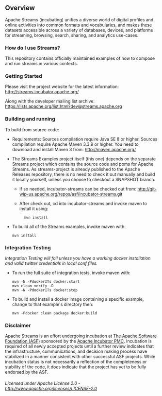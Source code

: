 ## Overview
Apache Streams (incubating) unifies a diverse world of digital profiles and online activities into common formats and vocabularies, and makes these datasets accessible across a variety of databases, devices, and platforms for streaming, browsing, search, sharing, and analytics use-cases.

### How do I use Streams?
This repository contains officially maintained examples of how to compose and run streams in various contexts.

### Getting Started

Please visit the project website for the latest information:
    http://streams.incubator.apache.org/

Along with the developer mailing list archive:
    https://lists.apache.org/list.html?dev@streams.apache.org

### Building and running
To build from source code:

  - Requirements:
    Sources compilation require Java SE 8 or higher.
    Sources compilation require Apache Maven 3.3.9 or higher.
    You need to download and install Maven 3 from: http://maven.apache.org/

  - The Streams Examples project itself (this one) depends on the separate Streams project
    which contains the source code and poms for Apache Streams.
    As streams-project is already published to the Apache Releases repository,
    there is no need to check it out manually and build it locally yourself,
    unless you choose to checkout a SNAPSHOT branch.
    
    - If so needed, incubator-streams can be checked out from:
      http://git-wip-us.apache.org/repos/asf/incubator-streams.git

    - After check out, cd into incubator-streams and invoke maven to install it using:
      
            mvn install
   
  - To build all of the Streams examples, invoke maven with:
      
        mvn install

### Integration Testing

  *Integration Testing will fail unless you have a working docker installation and valid twitter credentials in local conf files.*
  
  - To run the full suite of integration tests, invoke maven with:
        
        mvn -N -PdockerITs docker:start
        mvn clean verify -D
        mvn -N -PdockerITs docker:stop

  - To build and install a docker image containing a specific example, change to that example's directory then:
      
        mvn -Pdocker clean package docker:build

### Disclaimer
Apache Streams is an effort undergoing incubation at [The Apache Software Foundation (ASF)](http://apache.org) sponsored by the [Apache Incubator PMC](http://incubator.apache.org). Incubation is required of all newly accepted projects until a further review indicates that the infrastructure, communications, and decision making process have stabilized in a manner consistent with other successful ASF projects. While incubation status is not necessarily a reflection of the completeness or stability of the code, it does indicate that the project has yet to be fully endorsed by the ASF.

###### Licensed under Apache License 2.0 - http://www.apache.org/licenses/LICENSE-2.0
